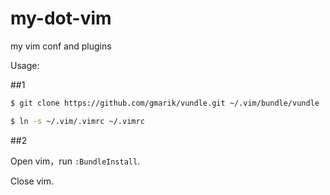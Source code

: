 my-dot-vim
==========

my vim conf and plugins

Usage:

##1

``` bash
$ git clone https://github.com/gmarik/vundle.git ~/.vim/bundle/vundle

$ ln -s ~/.vim/.vimrc ~/.vimrc
```

##2

Open vim，run `:BundleInstall`.

Close vim.
